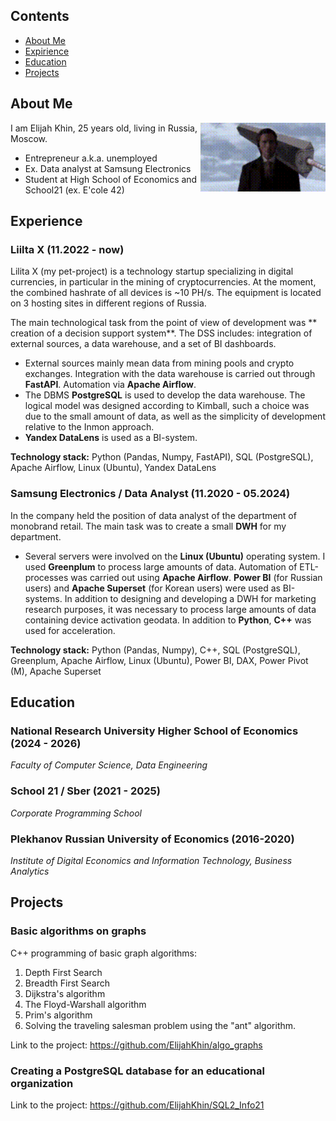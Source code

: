 ## Contents

* [About Me](#about-me)
* [Expirience](#expirience)
* [Education](#education)
* [Projects](#projects)


## About Me
<img align='right' src='https://github.com/ElijahKhin/elijahkhin/blob/main/materials/guts-berserk.gif' width='200'>
I am Elijah Khin, 25 years old, living in Russia, Moscow.

<ul>
<li>Entrepreneur a.k.a. unemployed</li>
<li>Ex. Data analyst at Samsung Electronics</li>
<li>Student at High School of Economics and School21 (ex. E'cole 42)</li>
</ul>


## Experience

### Liilta X (11.2022 - now)

Lilita X (my pet-project) is a technology startup specializing in digital currencies, in particular in the mining of cryptocurrencies. At the moment, the combined hashrate of all devices is ~10 PH/s. The equipment is located on 3 hosting sites in different regions of Russia.

The main technological task from the point of view of development was ** creation of a decision support system**.
The DSS includes: integration of external sources, a data warehouse, and a set of BI dashboards.
+ External sources mainly mean data from mining pools and crypto exchanges. Integration with the data warehouse is carried out through **FastAPI**. Automation via **Apache Airflow**.
+ The DBMS **PostgreSQL** is used to develop the data warehouse. The logical model was designed according to Kimball, such a choice was due to the small amount of data, as well as the simplicity of development relative to the Inmon approach.
+ **Yandex DataLens** is used as a BI-system.

**Technology stack:** Python (Pandas, Numpy, FastAPI), SQL (PostgreSQL), Apache Airflow, Linux (Ubuntu), Yandex DataLens

### Samsung Electronics / Data Analyst (11.2020 - 05.2024)

In the company held the position of data analyst of the department of monobrand retail.
The main task was to create a small **DWH** for my department.
+ Several servers were involved on the **Linux (Ubuntu)** operating system. I used **Greenplum** to process large amounts of data. Automation of ETL-processes was carried out using **Apache Airflow**. **Power BI** (for Russian users) and **Apache Superset** (for Korean users) were used as BI-systems.
In addition to designing and developing a DWH for marketing research purposes, it was necessary to process large amounts of data containing device activation geodata. In addition to **Python**, **C++** was used for acceleration.

**Technology stack:** Python (Pandas, Numpy), C++, SQL (PostgreSQL), Greenplum, Apache Airflow, Linux (Ubuntu), Power BI, DAX, Power Pivot (M), Apache Superset


## Education

### National Research University Higher School of Economics (2024 - 2026)
*Faculty of Computer Science, Data Engineering*

### School 21 / Sber (2021 - 2025)
*Corporate Programming School*

### Plekhanov Russian University of Economics (2016-2020)
*Institute of Digital Economics and Information Technology, Business Analytics*


## Projects

### Basic algorithms on graphs 
C++ programming of basic graph algorithms: 
1. Depth First Search 
2. Breadth First Search 
3. Dijkstra's algorithm 
4. The Floyd-Warshall algorithm 
5. Prim's algorithm 
6. Solving the traveling salesman problem using the "ant" algorithm.

Link to the project: https://github.com/ElijahKhin/algo_graphs

### Creating a PostgreSQL database for an educational organization

Link to the project: https://github.com/ElijahKhin/SQL2_Info21

### 

<!-- ![](https://github-readme-stats.vercel.app/api/top-langs/?username=elijahkhin&layout=compact&theme=white) -->
